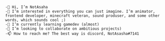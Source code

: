 

    -👋 Hi, I’m NotAsaha
    -👀 I’m interested in everything you can just imagine. I’m animator, frontend developer, minecraft veteran, sound produser, and some other words, which sounds cool ;)
    -🌱 I’m currently learning gamedev (almost)
    -💞️ I’m looking to collaborate on ambitious projects)
    -📫 How to reach me? The best way is discord, NotAsasha#7141



<!---
NotAsasha/NotAsasha is a ✨ special ✨ repository because its `README.md` (this file) appears on your GitHub profile.
You can click the Preview link to take a look at your changes.
--->
